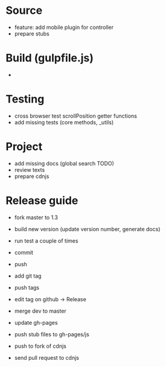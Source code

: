 # Source
 - feature: add mobile plugin for controller
 - prepare stubs

# Build (gulpfile.js)
 - 

# Testing
 - cross browser test scrollPosition getter functions
 - add missing tests (core methods, _utils)

# Project
 - add missing docs (global search TODO)
 - review texts
 - prepare cdnjs


# Release guide
- fork master to 1.3
- build new version (update version number, generate docs)
- run test a couple of times
- commit
- push
- add git tag
- push tags
- edit tag on github -> Release
- merge dev to master

- update gh-pages
- push stub files to gh-pages/js

- push to fork of cdnjs
- send pull request to cdnjs
